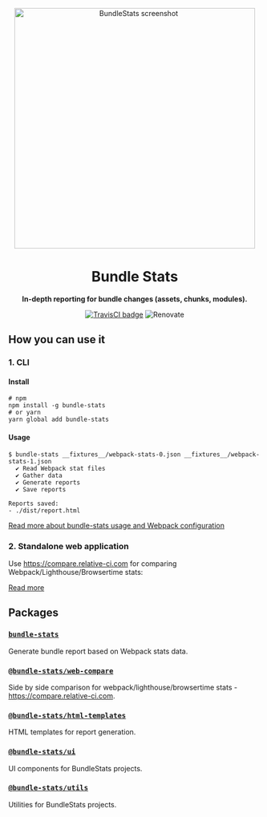 <p align="center">
  <img alt="BundleStats screenshot" width="480" src="https://www.dropbox.com/s/8t6m6rruaauwlxq/bundle-stats-screenshot-4.jpg?raw=1"/>
</p>
<h1 align="center">Bundle Stats</h1>
<p align="center">
<strong>
  In-depth reporting for bundle changes (assets, chunks, modules).
</strong>
</p>
<p align="center">
  <a href="https://travis-ci.org/bundle-stats/bundle-stats"><img alt="TravisCI badge" src="https://api.travis-ci.org/bundle-stats/bundle-stats.svg?branch=master"/></a>
  <img alt="Renovate" src="https://badges.renovateapi.com/github/bundle-stats/bundle-stats?v=1" />
</p>

## How you can use it

### 1. CLI

#### Install

```shell
# npm
npm install -g bundle-stats
# or yarn
yarn global add bundle-stats
```

#### Usage

```shell
$ bundle-stats __fixtures__/webpack-stats-0.json __fixtures__/webpack-stats-1.json
  ✔ Read Webpack stat files
  ✔ Gather data
  ✔ Generate reports
  ✔ Save reports

Reports saved:
- ./dist/report.html
```

[Read more about bundle-stats usage and Webpack configuration](packages/cli#README)

### 2. Standalone web application

Use https://compare.relative-ci.com for comparing Webpack/Lighthouse/Browsertime stats:

[Read more](packages/web-compare#README)

## Packages

### [`bundle-stats`](/packages/cli)

Generate bundle report based on Webpack stats data.

### [`@bundle-stats/web-compare`](packages/web-app)
Side by side comparison for webpack/lighthouse/browsertime stats - https://compare.relative-ci.com.

### [`@bundle-stats/html-templates`](/packages/webpack-report-html-template)
HTML templates for report generation.

### [`@bundle-stats/ui`](/packages/ui)
UI components for BundleStats projects.

### [`@bundle-stats/utils`](/packages/utils)
Utilities for BundleStats projects.
